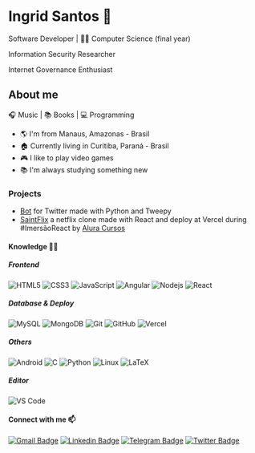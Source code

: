 # Ingrid Santos 🐼

Software Developer | 👩‍🎓 Computer Science (final year)

Information Security Researcher

Internet Governance Enthusiast

## About me

🎧 Music | 📚 Books | 💻 Programming

- 🌎 I'm from  Manaus, Amazonas - Brasil
- 🏠 Currently living in Curitiba, Paraná - Brasil
- 🎮 I like to play video games
- 📚 I'm always studying something new
  
### Projects

- [Bot](https://github.com/ingridl-santos/twitter-bot) for Twitter made with Python and Tweepy
- [SaintFlix](https://saintflix.vercel.app/) a netflix clone made with React and deploy at Vercel during #ImersãoReact by [Alura Cursos](https://www.alura.com.br/)

#### Knowledge 👩‍💻

##### Frontend

  ![HTML5](https://img.shields.io/badge/-HTML5-%23E44D27?style=flat-square&logo=html5&logoColor=ffffff)
  ![CSS3](https://img.shields.io/badge/-CSS3-%231572B6?style=flat-square&logo=css3)
  ![JavaScript](https://img.shields.io/badge/-JavaScript-F7DF1E?style=flat-square&logo=javascript&logoColor=black)
  ![Angular](https://img.shields.io/badge/-Angular-DD0031?style=flat-square&logo=angular)
  ![Nodejs](https://img.shields.io/badge/-Nodejs-339933?style=flat-square&logo=Node.js&logoColor=white)
  ![React](https://img.shields.io/badge/-React-61DAFB?style=flat-square&logo=react&logoColor=222)

##### Database & Deploy

  ![MySQL](https://img.shields.io/badge/-MySQL-4479A1?style=flat-square&logo=mysql&logoColor=white)
  ![MongoDB](https://img.shields.io/badge/-MongoDB-47A248?style=flat-square&logo=mongodb&logoColor=white)
  ![Git](https://img.shields.io/badge/-Git-F05032?style=flat-square&logo=git&logoColor=white)
  ![GitHub](https://img.shields.io/badge/-GitHub-181717?style=flat-square&logo=github)
  ![Vercel](https://img.shields.io/badge/-Vercel-000000?style=flat-square&logo=vercel)

##### Others

![Android](https://img.shields.io/badge/-android-3DDC84?style=flat-square&logo=android&logoColor=white)
![C](https://img.shields.io/badge/-A8B9CC?style=flat-square&logo=c&logoColor=white)
![Python](https://img.shields.io/badge/-Python-3776AB?style=flat-square&logo=python&logoColor=yellow)
![Linux](https://img.shields.io/badge/-Linux-FCC624?style=flat-square&logo=linux&logoColor=black)
![LaTeX](https://img.shields.io/badge/-LaTeX-008080?style=flat-square&logo=latex)

##### Editor

![VS Code](https://img.shields.io/badge/-VSCode-007ACC?style=flat-square&logo=visual-studio-code)

#### Connect with me 📫

[![Gmail Badge](https://img.shields.io/badge/-Gmail-c14438?style=flat-square&logo=Gmail&logoColor=white&link=mailto:ingrid.lds15@gmail.com)](mailto:ingrid.lds15@gmail.com)
[![Linkedin Badge](https://img.shields.io/badge/-LinkedIn-0077B5?style=flat-square&logo=Linkedin&logoColor=white&link=https://linkedin.com/in/ingrid-l-santos/)](https://linkedin.com/in/ingrid-l-santos/)
[![Telegram Badge](https://img.shields.io/badge/Telegram-2CA5E0?style=flat-square&logo=Telegram&logoColor=white&link=https://t.me/ingrid_santos)](https://t.me/ingrid_santos)
[![Twitter Badge](https://img.shields.io/badge/-Twitter-1DA1F2?style=flat-square&labelColor=1ca0f1&logo=twitter&logoColor=white&link=https://twitter.com/ingridl_santos)](https://twitter.com/ingridl_santos)
